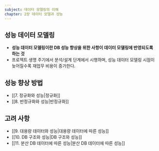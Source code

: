 ```yaml
---
subject: 데이터 모델링의 이해
chapter: 2장 데이터 모델과 성능
---
```


## 성능 데이터 모델링
- **성능 데이터 모델링이란 DB 성능 향상을 위한 사항이 데이터 모델링에 반영되도록 하는 것**
- 프로젝트 생명 주기에서 분석/설계 단계에서 시행하며, 성능 데이터 모델링 시점이 늦어질수록 재업무 비용이 증가한다.
## 성능 향상 방법
- [[7. 정규화와 성능|정규화]]
- [[8. 반정규화와 성능|반정규화]]
## 고려 사항
- [[9. 대용량 데이터와 성능|대용량 데이터에 따른 성능]]
- [[10. DB 구조와 성능|DB 구조와 성능]]
- [[11. 분산 DB 데이터에 따른 성능|분산 DB 데이터에 따른 성능]]